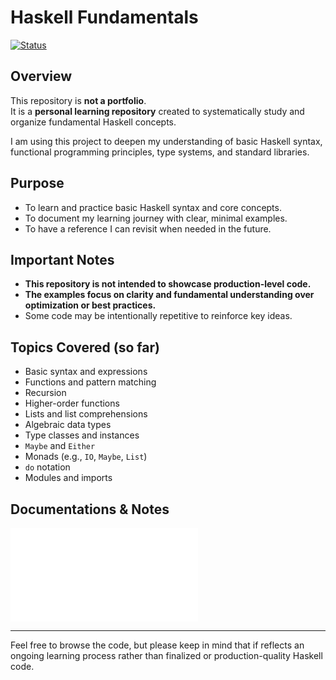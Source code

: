 # Haskell Fundamentals

[![Status](https://img.shields.io/badge/status-learning--repository-blue?style=flat-square)]()

## Overview

This repository is **not a portfolio**.  
It is a **personal learning repository** created to systematically study and organize fundamental Haskell concepts.

I am using this project to deepen my understanding of basic Haskell syntax, functional programming principles, type systems, and standard libraries.

## Purpose

- To learn and practice basic Haskell syntax and core concepts.
- To document my learning journey with clear, minimal examples.
- To have a reference I can revisit when needed in the future.

## Important Notes

- **This repository is not intended to showcase production-level code.**
- **The examples focus on clarity and fundamental understanding over optimization or best practices.**
- Some code may be intentionally repetitive to reinforce key ideas.

## Topics Covered (so far)

- Basic syntax and expressions
- Functions and pattern matching
- Recursion
- Higher-order functions
- Lists and list comprehensions
- Algebraic data types
- Type classes and instances
- `Maybe` and `Either`
- Monads (e.g., `IO`, `Maybe`, `List`)
- `do` notation
- Modules and imports

## Documentations & Notes

![Why Pure Functions Matter](./docs/basics/PRINCIPLES.md)

---

Feel free to browse the code, but please keep in mind that if reflects an ongoing learning process rather than finalized or production-quality Haskell code.
